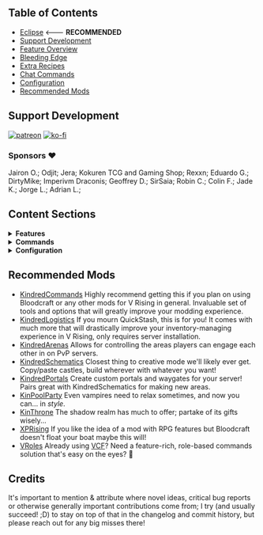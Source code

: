 ## Table of Contents

- [Eclipse](https://new.thunderstore.io/c/v-rising/p/zfolmt/Eclipse/) <--- **RECOMMENDED**
- [Support Development](#support-development)
- [Feature Overview](#feature-overview)
- [Bleeding Edge](#bleeding-edge)
- [Extra Recipes](#extra-recipes)
- [Chat Commands](#chat-commands)
- [Configuration](#configuration)
- [Recommended Mods](#recommended-mods)

## Support Development

[![patreon](https://i.imgur.com/u6aAqeL.png)](https://www.patreon.com/join/4865914)  [![ko-fi](https://ko-fi.com/img/githubbutton_sm.svg)](https://ko-fi.com/zfolmt)

### Sponsors ♥️

Jairon O.; Odjit; Jera; Kokuren TCG and Gaming Shop; Rexxn; Eduardo G.; DirtyMike; Imperivm Draconis; Geoffrey D.; SirSaia; Robin C.; Colin F.; Jade K.; Jorge L.; Adrian L.;

## Content Sections

<details>
<summary><strong>Features</strong></summary>

## Feature Overview

### Experience Leveling
- Gain experience and level up, primarily from slaying enemies.
  - `.lvl log` (toggle experience gain logging in chat)
  - `.lvl get` (view current level and experience progress)
- Rested XP accumulates while logged out in a coffin.
  - Stone coffins provide full rested gains, wooden coffins provide half

### Weapon Expertise
- Gain levels in weapon types when slaying (equipped for final blow) enemies.
  - `.wep log` (toggle gains logging in chat) 
  - `.wep get` (view weapon progression/stat details)
- Pick stats to enhance per weapon when equipped.
  - `.wep lst` (view weapon bonus stat options)
  - `.wep cst` [Weapon] [WeaponStat] (select bonus stat for entered weapon)
  - `.wep rst` (reset stat selection for current weapon)
- Stat bonus values scale with player weapon expertise level per weapon.
  - classes have synergies with different weapon stats (see Classes)

### Blood Legacies
- Gain levels in blood types when feeding on (executes and completions) enemies.
  - `.bl log` (toggle gains logging in chat) 
  - `.bl get` (view blood progression/stat details)
- Pick stats to enhance per blood when using.
  - `.bl lst` (view blood bonus stat options)
  - `.bl cst` [Blood] [BloodStat] (select bonus stat for entered weapon)
  - `.bl rst` (reset stat selection for current weapon)
- Stat bonus values scale with player blood legacy level per blood.
  - classes have synergies with different blood stats (see Classes)

### Classes
- Select a class for free when starting and change later for a cost.
  - `.class l` (list available classes)
  - `.class c [Class]` (select a class)
  - `.class change [Class]` (change class, costs configured items)
- Classes provide:
  - Weapon & Blood Stat Synergies which increase the effectiveness for specific stats from expertise and legacies
  - On-Hit Effect debuffs applied at configured chance when the player deals damage (ignite, weaken, chill, etc. will apply secondary effect that either buffs you or debuffs enemy further if first effect is already present on target)
  - Extra Spells from the themed spell school of the class, one of which unlocks every leveling prestige by default; these can be used on Shift key

### Familiars
- Unlock and summon defeated enemies as your familiar.
  - `.fam l` (list familiars in current box)
  - `.fam b [#]` (summon an unlocked familiar)
  - `.fam ub` (unbind current familiar)
- Familiars level up with experience like the player, stats scale with level and familiar prestiges.
  - `.fam gl` (view current familiar stats and level)
  - `.fam pr [Stat]` (prestige a familiar to gain additional stat bonuses at max or for schematics)
- Familiar Battles with queue system (must designate an arena, one allowed currently).
  - `.fam challenge [Player]` (challenge another player to battle, accept by emoting yes and decline by emoting no)
  - `.fam sba` (set battle arena location, best to enclose so players cannot interfere and view only)
- Shinies:
  - 20% chance for random shiny effect on first unit unlock, 100% chance on repeated unit unlock
  - Chance when dealing damage to apply respective spell school debuff, same proc chance as configured for class onhit effects
  - `.fam shiny [SpellSchool]` (apply or change shiny, requires vampiric dust)
- Familiar unlocks can be shared with clan or party members within experience share distance when `ShareUnlocks` is enabled.
- Familiars can equip gear when emote actions (`.fam e`, list available emote actions with `.fam actions`) are enabled; `beckon` to enter interact mode, setting `EquipmentOnly` to true limits this to equipment slots only without a useable inventory.
- Spend exo prestige rewards to unlock VBlood familiars with `.fam echoes [VBloodName]`. Costs scale by unit level and tier and depend on the `PrimalEchoes` configuration and `EchoesFactor` multiplier.
- Server owners can control which units are eligible through `AllowVBloods`, `AllowMinions`, `BannedUnits`, and `BannedTypes` settings.

### Quests
- Players can complete daily and weekly quests for XP and rewards.
  - `.quest log` (toggle quest tracking messages)
  - `.quest d` (display current daily quest)
  - `.quest w` (display current weekly quest)
  - `.quest t [daily/weekly]` (track nearest quest target)
  - `.quest r [daily/weekly]` (reroll quests for configured cost)

### Professions
- Gain profession levels by gathering resources and crafting equipment.
  - Mining, Woodcutting, Harvesting → bonus resources per broken resource object, scales with profession level (additional resources of what was broken and profession specific bonus drops; gold ore (salvage to jewelry), random saplings, and random seeds respectively)
  - Fishing → bonus fish every 20 levels
  - Alchemy → increases potion effectiveness & duration (x2 at max, holy pots do not benefit from increased effectiveness but will have longer duration)
  - Blacksmithing, Enchanting, Tailoring → increase base stats (10% at max) and durability (x2 at max) for respective types of crafted gear
  - `.prof log` (toggle profession XP gain logging)
  - `.prof get [Profession]` (view profession level)

### Prestige
- Resets player level, grants a permanent buff (REWORKING), reduces experience gained from units, and increases rate gains for expertise/legacies per prestige.
  - `.prestige me [Type]` (experience and/or various weapons and bloods, the latter variety will see increased bonus stat caps and reduced rate gains per prestige)
- `.prestige get [Type]` (view prestige progress and details)

### Endgame Extras (section WIP)
- Elite Primal Rifts automatically start Primal War events at the rate set by `PrimalRiftFrequency` when `ElitePrimalRifts` are enabled.
- Elite Shard Bearers increases the challenge of shard bearers significantly when `EliteShardBearers` is enabled, and their levels can be uniformly set via `ShardBearerLevel`.

## Bleeding Edge

### Slashers
- Every 3rd primary attack (must chain to the last hit) will apply bleed, stacking up to 3 times.

### Crossbow
- Primary projectile is significantly faster.

### TwinBlades
- 2nd weapon skill (E) will apply shield from new frost spell when used on vBlood enemies.

### Pistols
- 25% increased primary attack projectile range.

### Daggers
- Stacks refresh even after unequipping daggers.
  
## Extra Recipes

### Salvageable
- **EMPs** (20s)
	- x2 Depleted Battery  
	- x15 Tech Scrap
- **Bat Hide** (15s)
	- x3 Lesser Stygians
	- x5 Blood Essence
- **Copper Wires** (15s)
	- x1 Electricity
- **Primal Blood Essence** (10s)
	- x5 Electricity
- **Gold Ore** (10s)
	- x2 Gold Jewelry
- **Radiant Fiber** (10s)
	- x8 Gem Dust
	- x16 Plant Fiber
	- x24 Pollen

### Refinable
- **Primal Jewel** (T04s with additional modifiers, random however spell school can be influenced via accompanying respective perfect gem which are awarded randomly from dailies/weeklies)
	- Inputs: x1 Demon Fragment (default, configurable)
	- Outputs: x1 Primal Jewel
	- Station: Gem Cutting Table
- **Primal Stygian Shard** (default currency for '.fam echoes', see config option for details)
	- Inputs: x8 Greater Stygian Shards
	- Outputs: x1 Primal Stygian Shard
	- Station: Gem Cutting Table
- **Charged Battery**
	- Inputs: x1 Depleted Battery, x1 Electricity
	- Outputs: x1 Charged Battery
	- Station: Fabricator
- **Blood Crystal**
	- Inputs: x100 Crystals, 1x Greater Blood Essence
	- Outputs: x100 Blood Crystal
	- Station: Advanced Blood Press
- **Copper Wires**
	- Inputs: x3 Copper Ingots
	- Outputs: x1 Copper Wires
	- Station: Fabricator
- **Vampiric Dust** (used to apply/change shiny buffs for familiars)
	- Inputs: x8 Bleeding Hearts, x40 Blood Crystals
	- Outputs: x1 Vampiric Dust
	- Station: Advanced Grinder

</details>

<details>
<summary><strong>Commands</strong></summary>

## Chat Commands

### Blood Commands
- `.bloodlegacy choosestat [BloodOrStat] [BloodStat]`
  - Choose a bonus stat to enhance for your blood legacy.
  - Shortcut: *.bl cst [BloodOrStat] [BloodStat]*
- `.bloodlegacy get [BloodType]`
  - Display current blood legacy details.
  - Shortcut: *.bl get [BloodType]*
- `.bloodlegacy list`
  - Lists blood legacies available.
  - Shortcut: *.bl l*
- `.bloodlegacy liststats`
  - Lists blood stats available.
  - Shortcut: *.bl lst*
- `.bloodlegacy log`
  - Toggles Legacy progress logging.
  - Shortcut: *.bl log*
- `.bloodlegacy resetstats`
  - Reset stats for current blood.
  - Shortcut: *.bl rst*
- `.bloodlegacy set [Player] [Blood] [Level]` 🔒
  - Sets player blood legacy level.
  - Shortcut: *.bl set [Player] [Blood] [Level]*

### Class Commands
- `.class change [Class]`
  - Change classes.
  - Shortcut: *.class c [Class]*
- `.class choosespell [#]`
  - Sets shift spell for class if prestige level is high enough.
  - Shortcut: *.class csp [#]*
- `.class list`
  - List available classes.
  - Shortcut: *.class l*
- `.class listspells [Class]`
  - Shows spells that can be gained from class.
  - Shortcut: *.class lsp [Class]*
- `.class liststats [Class]`
  - List weapon and blood stat synergies for a class.
  - Shortcut: *.class lst [Class]*
- `.class lockshift`
  - Toggle shift spell.
  - Shortcut: *.class shift*
- `.class select [Class]`
  - Select class.
  - Shortcut: *.class s [Class]*

### Familiar Commands
- `.familiar add [PlayerName] [PrefabGuid/CHAR_Unit_Name]` 🔒
  - Unit testing.
  - Shortcut: *.fam a [PlayerName] [PrefabGuid/CHAR_Unit_Name]*
- `.familiar addbattlegroup [BattleGroup]`
  - Creates new battle group.
  - Shortcut: *.fam abg [BattleGroup]*
- `.familiar addbox [BoxName]`
  - Adds empty box with name.
  - Shortcut: *.fam ab [BoxName]*
- `.familiar bind [#]`
  - Activates specified familiar from current list.
  - Shortcut: *.fam b [#]*
- `.familiar challenge [PlayerName]`
  - Challenges a player to battle or displays queue details.
  - Shortcut: *.fam challenge [PlayerName]*
- `.familiar choosebattlegroup [BattleGroup]`
  - Sets active battle group.
  - Shortcut: *.fam cbg [BattleGroup]*
- `.familiar choosebox [Name]`
  - Choose active box of familiars.
  - Shortcut: *.fam cb [Name]*
- `.familiar deletebattlegroup [BattleGroup]`
  - Deletes a battle group.
  - Shortcut: *.fam dbg [BattleGroup]*
- `.familiar deletebox [BoxName]`
  - Deletes specified box if empty.
  - Shortcut: *.fam db [BoxName]*
- `.familiar echoes [VBloodName]`
  - VBlood purchasing for exo reward with quantity scaling to unit tier.
  - Shortcut: *.fam echoes [VBloodName]*
- `.familiar emoteactions`
  - Shows available emote actions.
  - Shortcut: *.fam actions*
- `.familiar emotes`
  - Toggle emote actions.
  - Shortcut: *.fam e*
- `.familiar getlevel`
  - Display current familiar leveling progress.
  - Shortcut: *.fam gl*
- `.familiar list`
  - Lists unlocked familiars from current box.
  - Shortcut: *.fam l*
- `.familiar listbattlegroup [BattleGroup]`
  - Displays details of the specified battle group, or the active one if none is given.
  - Shortcut: *.fam bg [BattleGroup]*
- `.familiar listbattlegroups`
  - Lists available battle groups.
  - Shortcut: *.fam bgs*
- `.familiar listboxes`
  - Shows the available familiar boxes.
  - Shortcut: *.fam boxes*
- `.familiar movebox [BoxName]`
  - Moves active familiar to specified box.
  - Shortcut: *.fam mb [BoxName]*
- `.familiar prestige`
  - Prestiges familiar if conditions are met, raising base stats by configured multiplier.
  - Shortcut: *.fam pr*
- `.familiar remove [#]`
  - Removes familiar from current set permanently.
  - Shortcut: *.fam r [#]*
- `.familiar renamebox [CurrentName] [NewName]`
  - Renames a box.
  - Shortcut: *.fam rb [CurrentName] [NewName]*
- `.familiar reset`
  - Resets (destroys) entities found in followerbuffer and clears familiar actives data.
  - Shortcut: *.fam reset*
- `.familiar search [Name]`
  - Searches boxes for familiar(s) with matching name.
  - Shortcut: *.fam s [Name]*
- `.familiar setbattlearena` 🔒
  - Set current position as the center for the familiar battle arena.
  - Shortcut: *.fam sba*
- `.familiar setlevel [Player] [Level]` 🔒
  - Set current familiar level.
  - Shortcut: *.fam sl [Player] [Level]*
- `.familiar shinybuff [SpellSchool]`
  - Spend vampiric dust to make your familiar shiny!
  - Shortcut: *.fam shiny [SpellSchool]*
- `.familiar slotbattlegroup [BattleGroupOrSlot] [Slot]`
  - Assigns active familiar to a battle group slot. If no battle group is specified, assigns to active group.
  - Shortcut: *.fam sbg [BattleGroupOrSlot] [Slot]*
- `.familiar smartbind [Name]`
  - Searches and binds a familiar. If multiple matches are found, returns a list for clarification.
  - Shortcut: *.fam sb [Name]*
- `.familiar toggle`
  - Calls or dismisses familar.
  - Shortcut: *.fam t*
- `.familiar togglecombat`
  - Enables or disables combat for familiar.
  - Shortcut: *.fam c*
- `.familiar toggleoption [Setting]`
  - Toggles various familiar settings.
  - Shortcut: *.fam option [Setting]*
- `.familiar unbind`
  - Destroys active familiar.
  - Shortcut: *.fam ub*

### Level Commands
- `.level get`
  - Display current leveling progress.
  - Shortcut: *.lvl get*
- `.level ignoresharedexperience [Player]` 🔒
  - Adds (or removes) player to list of those who are not eligible to receive shared experience.
  - Shortcut: *.lvl ignore [Player]*
- `.level log`
  - Toggles leveling progress logging.
  - Shortcut: *.lvl log*
- `.level set [Player] [Level]` 🔒
  - Sets player level.
  - Shortcut: *.lvl set [Player] [Level]*

### Miscellaneous Commands
- `.miscellaneous prepareforthehunt`
  - Completes GettingReadyForTheHunt if not already completed.
  - Shortcut: *.misc prepare*
- `.miscellaneous reminders`
  - Toggles general reminders for various mod features.
  - Shortcut: *.misc remindme*
- `.miscellaneous sct [Type]`
  - Toggles various scrolling text elements.
  - Shortcut: *.misc sct [Type]*
- `.miscellaneous silence`
  - Resets stuck combat music if needed.
  - Shortcut: *.misc silence*
- `.miscellaneous starterkit`
  - Provides starting kit.
  - Shortcut: *.misc kitme*
- `.miscellaneous userstats`
  - Shows neat information about the player.
  - Shortcut: *.misc userstats*

### Prestige Commands
- `.prestige exoform`
  - Toggles taunting to enter exoform.
  - Shortcut: *.prestige exoform*
- `.prestige get [PrestigeType]`
  - Shows information about player's prestige status.
  - Shortcut: *.prestige get [PrestigeType]*
- `.prestige iacknowledgethiswillremoveallprestigebuffsfromplayersandwantthattohappen` 🔒
  - Globally removes prestige buffs from players to facilitate changing prestige buffs in config.
  - Shortcut: *.prestige iacknowledgethiswillremoveallprestigebuffsfromplayersandwantthattohappen*
- `.prestige ignoreleaderboard [Player]` 🔒
  - Adds (or removes) player to list of those who will not appear on prestige leaderboards. Intended for admin-duties only accounts.
  - Shortcut: *.prestige ignore [Player]*
- `.prestige leaderboard [PrestigeType]`
  - Lists prestige leaderboard for type.
  - Shortcut: *.prestige lb [PrestigeType]*
- `.prestige list`
  - Lists prestiges available.
  - Shortcut: *.prestige l*
- `.prestige permashroud`
  - Toggles permashroud if applicable.
  - Shortcut: *.prestige shroud*
- `.prestige reset [Player] [PrestigeType]` 🔒
  - Handles resetting prestiging.
  - Shortcut: *.prestige r [Player] [PrestigeType]*
- `.prestige selectform [EvolvedVampire|CorruptedSerpent]`
  - Select active exoform shapeshift.
  - Shortcut: *.prestige sf [EvolvedVampire|CorruptedSerpent]*
- `.prestige self [PrestigeType]`
  - Handles player prestiging.
  - Shortcut: *.prestige me [PrestigeType]*
- `.prestige set [Player] [PrestigeType] [Level]` 🔒
  - Sets the specified player to a certain level of prestige in a certain type of prestige.
  - Shortcut: *.prestige set [Player] [PrestigeType] [Level]*
- `.prestige syncbuffs`
  - Applies prestige buffs appropriately if not present.
  - Shortcut: *.prestige sb*

### Profession Commands
- `.profession get [Profession]`
  - Display your current profession progress.
  - Shortcut: *.prof get [Profession]*
- `.profession list`
  - Lists professions available.
  - Shortcut: *.prof l*
- `.profession log`
  - Toggles profession progress logging.
  - Shortcut: *.prof log*
- `.profession set [Name] [Profession] [Level]` 🔒
  - Sets player profession level.
  - Shortcut: *.prof set [Name] [Profession] [Level]*

### Quest Commands
- `.quest complete [Name] [QuestType]` 🔒
  - Forcibly completes a specified quest for a player.
  - Shortcut: *.quest c [Name] [QuestType]*
- `.quest log`
  - Toggles quest progress logging.
  - Shortcut: *.quest log*
- `.quest progress [QuestType]`
  - Display your current quest progress.
  - Shortcut: *.quest p [QuestType]*
- `.quest refresh [Name]` 🔒
  - Refreshes daily and weekly quests for player.
  - Shortcut: *.quest rf [Name]*
- `.quest reroll [QuestType]`
  - Reroll quest for cost (daily only currently).
  - Shortcut: *.quest r [QuestType]*
- `.quest track [QuestType]`
  - Locate and track quest target.
  - Shortcut: *.quest t [QuestType]*

### Weapon Commands
- `.weapon choosestat [WeaponOrStat] [WeaponStat]`
  - Choose a weapon stat to enhance based on your expertise.
  - Shortcut: *.wep cst [WeaponOrStat] [WeaponStat]*
- `.weapon get`
  - Displays current weapon expertise details.
  - Shortcut: *.wep get*
- `.weapon list`
  - Lists weapon expertises available.
  - Shortcut: *.wep l*
- `.weapon liststats`
  - Lists weapon stats available.
  - Shortcut: *.wep lst*
- `.weapon lockspells`
  - Locks in the next spells equipped to use in your unarmed slots.
  - Shortcut: *.wep locksp*
- `.weapon log`
  - Toggles expertise logging.
  - Shortcut: *.wep log*
- `.weapon resetstats`
  - Reset the stats for current weapon.
  - Shortcut: *.wep rst*
- `.weapon set [Name] [Weapon] [Level]` 🔒
  - Sets player weapon expertise level.
  - Shortcut: *.wep set [Name] [Weapon] [Level]*
- `.weapon setspells [Name] [Slot] [PrefabGuid] [Radius]` 🔒
  - Manually sets spells for testing (if you enter a radius it will apply to players around the entered name).
  - Shortcut: *.wep spell [Name] [Slot] [PrefabGuid] [Radius]*

</details>

<details>
<summary><strong>Configuration</strong></summary>

## Configuration

### General
- **Language Localization**: `LanguageLocalization` (string, default: "English")
  The language localization for prefabs displayed to users. English by default. Options: Brazilian, English, French, German, Hungarian, Italian, Japanese, Koreana, Latam, Polish, Russian, SimplifiedChinese, Spanish, TraditionalChinese, Thai, Turkish, Vietnamese
- **Eclipsed**: `Eclipsed` (bool, default: False)
  Eclipse will be active if any features that sync with the client are enabled. Instead, this now controls the frequency; true for faster (0.1s), false for slower (2.5s).
- **Elite Primal Rifts**: `ElitePrimalRifts` (bool, default: False)
  Enable or disable elite primal rifts. (WIP!)
- **Elite Shard Bearers**: `EliteShardBearers` (bool, default: False)
  Enable or disable elite shard bearers.
- **Shard Bearer Level**: `ShardBearerLevel` (int, default: 0)
  Sets level of shard bearers if elite shard bearers is enabled. Leave at 0 for no effect.
- **Primal Rift Frequency**: `PrimalRiftFrequency` (int, default: 0)
  Number of primal rifts automatically triggered per day. Set to 0 to disable.
- **Potion Stacking**: `PotionStacking` (bool, default: False)
  Enable or disable potion stacking (can have t01/t02 effects at the same time).
- **Bear Form Dash**: `BearFormDash` (bool, default: False)
  Enable or disable bear form dash.
- **Bleeding Edge**: `BleedingEdge` (string, default: "")
  Enable various weapon-specific changes; some are more experimental than others, see README for details. (Slashers, Crossbow, Pistols, TwinBlades, Daggers)
- **Twilight Arsenal**: `TwilightArsenal` (bool, default: False)
  Enable or disable experimental ability replacements on shadow weapons (currently just axes but like cosplaying as Thor with two mjolnirs).
- **Primal Jewel Cost**: `PrimalJewelCost` (int, default: -77477508)
  If extra recipes is enabled with a valid item prefab here (default demon fragments), it can be refined via gemcutter for random enhanced tier 4 jewels (better rolls, more modifiers).

### StarterKit
- **Starter Kit**: `StarterKit` (bool, default: False)
  Enable or disable the starter kit.
- **Kit Familiar**: `KitFamiliar` (bool, default: False)
  Grant players a familiar when the starter kit is enabled.
- **Kit Prefabs**: `KitPrefabs` (string, default: "862477668,-1531666018,-1593377811,1821405450")
  Item prefabGuids for starting kit.
- **Kit Quantities**: `KitQuantities` (string, default: "500,1000,1000,250")
  The quantity of each item in the starter kit.

### Quests
- **Quest System**: `QuestSystem` (bool, default: False)
  Enable or disable quests (kill, gather, and crafting).
- **Infinite Dailies**: `InfiniteDailies` (bool, default: False)
  Enable or disable infinite dailies.
- **Daily Perfect Chance**: `DailyPerfectChance` (float, default: 0.1)
  Chance to receive a random perfect gem (can be used to control spell school for primal jewels in gemcutter) when completing daily quests.
- **Quest Rewards**: `QuestRewards` (string, default: "28358550,576389135,-257494203")
  Item prefabs for quest reward pool.
- **Quest Reward Amounts**: `QuestRewardAmounts` (string, default: "50,250,50")
  The amount of each reward in the pool. Will be multiplied accordingly for weeklies (*5) and vblood kill quests (*3).
- **Reroll Daily Prefab**: `RerollDailyPrefab` (int, default: -949672483)
  Prefab item for rerolling daily.
- **Reroll Daily Amount**: `RerollDailyAmount` (int, default: 50)
  Cost of prefab for rerolling daily.
- **Reroll Weekly Prefab**: `RerollWeeklyPrefab` (int, default: -949672483)
  Prefab item for rerolling weekly.
- **Reroll Weekly Amount**: `RerollWeeklyAmount` (int, default: 50)
  Cost of prefab for rerolling weekly. Won't work if already completed for the week.

### Leveling
- **Leveling System**: `LevelingSystem` (bool, default: False)
  Enable or disable the leveling system.
- **Rested XP System**: `RestedXPSystem` (bool, default: False)
  Enable or disable rested experience for players logging out inside of coffins (half for wooden, full for stone). Prestiging level will reset accumulated rested xp.
- **Rested XP Rate**: `RestedXPRate` (float, default: 0.05)
  Rate of Rested XP accumulation per tick (as a percentage of maximum allowed rested XP, if configured to one tick per hour 20 hours offline in a stone coffin will provide maximum current rested XP).
- **Rested XP Max**: `RestedXPMax` (int, default: 5)
  Maximum extra levels worth of rested XP a player can accumulate.
- **Rested XP Tick Rate**: `RestedXPTickRate` (float, default: 120)
  Minutes required to accumulate one tick of Rested XP.
- **Max Level**: `MaxLevel` (int, default: 90)
  The maximum level a player can reach.
- **Starting Level**: `StartingLevel` (int, default: 10)
  Starting level for players if no data is found.
- **Unit Leveling Multiplier**: `UnitLevelingMultiplier` (float, default: 7.5)
  The multiplier for experience gained from units.
- **V Blood Leveling Multiplier**: `VBloodLevelingMultiplier` (float, default: 15)
  The multiplier for experience gained from VBloods.
- **Docile Unit Multiplier**: `DocileUnitMultiplier` (float, default: 0.15)
  The multiplier for experience gained from docile units.
- **War Event Multiplier**: `WarEventMultiplier` (float, default: 0.2)
  The multiplier for experience gained from war event trash spawns.
- **Unit Spawner Multiplier**: `UnitSpawnerMultiplier` (float, default: 0)
  The multiplier for experience gained from unit spawners (vermin nests, tombs). Applies to familiar experience as well.
- **Group Leveling Multiplier**: `GroupLevelingMultiplier` (float, default: 1)
  The multiplier for experience gained from group kills.
- **Level Scaling Multiplier**: `LevelScalingMultiplier` (float, default: 0.05)
  Reduces experience gained from kills with a large level gap between player and unit, increase to make harsher decrease or set to 0 to remove.
- **Exp Share**: `ExpShare` (bool, default: True)
  Enable or disable sharing experience with nearby players (ExpShareDistance) in combat that are within level range (ExpShareLevelRange, this does not apply to players that have prestiged at least once on PvE servers or clan members of the player that does the final blow) along with familiar unlock sharing if enabled (on PvP servers will only apply to clan members).
- **Exp Share Level Range**: `ExpShareLevelRange` (int, default: 10)
  Maximum level difference between players allowed for ExpShare, players who have prestiged at least once are exempt from this. Use 0 for no level diff restrictions.
- **Exp Share Distance**: `ExpShareDistance` (float, default: 25)
  Default is ~5 floor tile lengths.

### Prestige
- **Prestige System**: `PrestigeSystem` (bool, default: False)
  Enable or disable the prestige system (requires leveling to be enabled as well).
- **Prestige Buffs**: `PrestigeBuffs` (string, default: "1504279833,0,0,0,0,0,0,0,0,0")
  The PrefabGUID hashes for general prestige buffs, use 0 to skip otherwise buff applies at the prestige level (only shroud for first default while reworked).
- **Prestige Levels To Unlock Class Spells**: `PrestigeLevelsToUnlockClassSpells` (string, default: "0,1,2,3,4,5")
  The prestige levels at which class spells are unlocked. This should match the number of spells per class +1 to account for the default class spell. Can leave at 0 each if you want them unlocked from the start.
- **Max Leveling Prestiges**: `MaxLevelingPrestiges` (int, default: 10)
  The maximum number of prestiges a player can reach in leveling.
- **Leveling Prestige Reducer**: `LevelingPrestigeReducer` (float, default: 0.05)
  Flat factor by which experience is reduced per increment of prestige in leveling.
- **Prestige Rates Reducer**: `PrestigeRatesReducer` (float, default: 0.1)
  Flat factor by which rates are reduced in expertise/legacy per increment of prestige in expertise/legacy.
- **Prestige Stat Multiplier**: `PrestigeStatMultiplier` (float, default: 0.1)
  Flat factor by which stats are increased in expertise/legacy bonuses per increment of prestige in expertise/legacy.
- **Prestige Rate Multiplier**: `PrestigeRateMultiplier` (float, default: 0.1)
  Flat factor by which rates are increased in expertise/legacy per increment of prestige in leveling.
- **Exo Prestiging**: `ExoPrestiging` (bool, default: False)
  Enable or disable exo prestiges (need to max normal prestiges first, 100 exo prestiges currently available).
- **Exo Prestige Reward**: `ExoPrestigeReward` (int, default: 28358550)
  The reward for exo prestiging (tier 3 nether shards by default).
- **Exo Prestige Reward Quantity**: `ExoPrestigeRewardQuantity` (int, default: 500)
  The quantity of the reward for exo prestiging.
- **True Immortal**: `TrueImmortal` (bool, default: False)
  Enable or disable Immortal blood for the duration of exoform.
- **Leaderboard**: `Leaderboard` (bool, default: True)
  Enable or disable the various prestige leaderboard rankings.

### Expertise
- **Expertise System**: `ExpertiseSystem` (bool, default: False)
  Enable or disable the expertise system.
- **Max Expertise Prestiges**: `MaxExpertisePrestiges` (int, default: 10)
  The maximum number of prestiges a player can reach in expertise.
- **Unarmed Slots**: `UnarmedSlots` (bool, default: False)
  Enable or disable the ability to use extra unarmed spell slots.
- **Duality**: `Duality` (bool, default: True)
  True for both unarmed slots, false for one unarmed slot. Does nothing without UnarmedSlots enabled.
- **Shift Slot**: `ShiftSlot` (bool, default: False)
  Enable or disable using class spell on shift.
- **Max Expertise Level**: `MaxExpertiseLevel` (int, default: 100)
  The maximum level a player can reach in weapon expertise.
- **Unit Expertise Multiplier**: `UnitExpertiseMultiplier` (float, default: 2)
  The multiplier for expertise gained from units.
- **V Blood Expertise Multiplier**: `VBloodExpertiseMultiplier` (float, default: 5)
  The multiplier for expertise gained from VBloods.
- **Unit Spawner Expertise Factor**: `UnitSpawnerExpertiseFactor` (float, default: 1)
  The multiplier for experience gained from unit spawners (vermin nests, tombs).
- **Expertise Stat Choices**: `ExpertiseStatChoices` (int, default: 3)
  The maximum number of stat choices a player can pick for a weapon expertise. Max of 3 will be sent to client UI for display.
- **Reset Expertise Item**: `ResetExpertiseItem` (int, default: 576389135)
  Item PrefabGUID cost for resetting weapon stats.
- **Reset Expertise Item Quantity**: `ResetExpertiseItemQuantity` (int, default: 500)
  Quantity of item required for resetting stats.
- **Max Health**: `MaxHealth` (float, default: 250)
  The base cap for maximum health.
- **Movement Speed**: `MovementSpeed` (float, default: 0.25)
  The base cap for movement speed.
- **Primary Attack Speed**: `PrimaryAttackSpeed` (float, default: 0.1)
  The base cap for primary attack speed.
- **Physical Life Leech**: `PhysicalLifeLeech` (float, default: 0.1)
  The base cap for physical life leech.
- **Spell Life Leech**: `SpellLifeLeech` (float, default: 0.1)
  The base cap for spell life leech.
- **Primary Life Leech**: `PrimaryLifeLeech` (float, default: 0.15)
  The base cap for primary life leech.
- **Physical Power**: `PhysicalPower` (float, default: 20)
  The base cap for physical power.
- **Spell Power**: `SpellPower` (float, default: 10)
  The base cap for spell power.
- **Physical Crit Chance**: `PhysicalCritChance` (float, default: 0.1)
  The base cap for physical critical strike chance.
- **Physical Crit Damage**: `PhysicalCritDamage` (float, default: 0.5)
  The base cap for physical critical strike damage.
- **Spell Crit Chance**: `SpellCritChance` (float, default: 0.1)
  The base cap for spell critical strike chance.
- **Spell Crit Damage**: `SpellCritDamage` (float, default: 0.5)
  The base cap for spell critical strike damage.

### Legacies
- **Legacy System**: `LegacySystem` (bool, default: False)
  Enable or disable the blood legacy system.
- **Max Legacy Prestiges**: `MaxLegacyPrestiges` (int, default: 10)
  The maximum number of prestiges a player can reach in blood legacies.
- **Max Blood Level**: `MaxBloodLevel` (int, default: 100)
  The maximum level a player can reach in blood legacies.
- **Unit Legacy Multiplier**: `UnitLegacyMultiplier` (float, default: 1)
  The multiplier for lineage gained from units.
- **V Blood Legacy Multiplier**: `VBloodLegacyMultiplier` (float, default: 5)
  The multiplier for lineage gained from VBloods.
- **Legacy Stat Choices**: `LegacyStatChoices` (int, default: 3)
  The maximum number of stat choices a player can pick for a blood legacy. Max of 3 will be sent to client UI for display.
- **Reset Legacy Item**: `ResetLegacyItem` (int, default: 576389135)
  Item PrefabGUID cost for resetting blood stats.
- **Reset Legacy Item Quantity**: `ResetLegacyItemQuantity` (int, default: 500)
  Quantity of item required for resetting blood stats.
- **Healing Received**: `HealingReceived` (float, default: 0.15)
  The base cap for healing received.
- **Damage Reduction**: `DamageReduction` (float, default: 0.05)
  The base cap for damage reduction.
- **Physical Resistance**: `PhysicalResistance` (float, default: 0.1)
  The base cap for physical resistance.
- **Spell Resistance**: `SpellResistance` (float, default: 0.1)
  The base cap for spell resistance.
- **Resource Yield**: `ResourceYield` (float, default: 0.25)
  The base cap for resource yield.
- **Reduced Blood Drain**: `ReducedBloodDrain` (float, default: 0.5)
  The base cap for reduced blood drain.
- **Spell Cooldown Recovery Rate**: `SpellCooldownRecoveryRate` (float, default: 0.1)
  The base cap for spell cooldown recovery rate.
- **Weapon Cooldown Recovery Rate**: `WeaponCooldownRecoveryRate` (float, default: 0.1)
  The base cap for weapon cooldown recovery rate.
- **Ultimate Cooldown Recovery Rate**: `UltimateCooldownRecoveryRate` (float, default: 0.2)
  The base cap for ultimate cooldown recovery rate.
- **Minion Damage**: `MinionDamage` (float, default: 0.25)
  The base cap for minion damage.
- **Ability Attack Speed**: `AbilityAttackSpeed` (float, default: 0.1)
  The base cap for ability attack speed.
- **Corruption Damage Reduction**: `CorruptionDamageReduction` (float, default: 0.1)
  The base cap for corruption damage reduction.

### Professions
- **Profession System**: `ProfessionSystem` (bool, default: False)
  Enable or disable the profession system.
- **Profession Factor**: `ProfessionFactor` (float, default: 1)
  The multiplier for profession experience.
- **Disabled Professions**: `DisabledProfessions` (string, default: "")
  Professions that should be inactive separated by comma.
- **Extra Recipes**: `ExtraRecipes` (bool, default: False)
  Enable or disable extra recipes. Players will not be able to add/change shiny buffs for familiars without this unless other means of obtaining vampiric dust are provided, salvage additions are controlled by this setting as well. See 'Recipes' section in README for complete list of changes.

### Familiars
- **Familiar System**: `FamiliarSystem` (bool, default: False)
  Enable or disable the familiar system.
- **Share Unlocks**: `ShareUnlocks` (bool, default: False)
  Enable or disable sharing unlocks between players in clans or parties (uses exp share distance).
- **Familiar Combat**: `FamiliarCombat` (bool, default: True)
  Enable or disable combat for familiars.
- **Familiar Pv P**: `FamiliarPvP` (bool, default: True)
  Enable or disable PvP participation for familiars. (if set to false, familiars will be unbound when entering PvP combat).
- **Familiar Battles**: `FamiliarBattles` (bool, default: False)
  Enable or disable familiar battle system (most likely not working atm after 1.1, use at own risk for now).
- **Familiar Prestige**: `FamiliarPrestige` (bool, default: False)
  Enable or disable the prestige system for familiars.
- **Max Familiar Prestiges**: `MaxFamiliarPrestiges` (int, default: 10)
  The maximum number of prestiges a familiar can reach.
- **Familiar Prestige Stat Multiplier**: `FamiliarPrestigeStatMultiplier` (float, default: 0.1)
  The multiplier for applicable stats gained per familiar prestige.
- **Max Familiar Level**: `MaxFamiliarLevel` (int, default: 90)
  The maximum level a familiar can reach.
- **Allow V Bloods**: `AllowVBloods` (bool, default: False)
  Allow VBloods to be unlocked as familiars (this includes shardbearers, if you want those excluded use the bannedUnits list).
- **Allow Minions**: `AllowMinions` (bool, default: False)
  Allow Minions to be unlocked as familiars (leaving these excluded by default since some have undesirable behaviour and I am not sifting through them all to correct that, enable at own risk).
- **Banned Units**: `BannedUnits` (string, default: "")
  The PrefabGUID hashes for units that cannot be used as familiars. Same structure as the buff lists except unit prefabs.
- **Banned Types**: `BannedTypes` (string, default: "")
  The types of units that cannot be used as familiars go here (Human, Undead, Demon, Mechanical, Beast).
- **Equipment Only**: `EquipmentOnly` (bool, default: False)
  True for only equipment with no working inventory slots, false for both.
- **Unit Familiar Multiplier**: `UnitFamiliarMultiplier` (float, default: 7.5)
  The multiplier for experience gained from units.
- **V Blood Familiar Multiplier**: `VBloodFamiliarMultiplier` (float, default: 15)
  The multiplier for experience gained from VBloods.
- **Unit Unlock Chance**: `UnitUnlockChance` (float, default: 0.05)
  The chance for a unit unlock as a familiar.
- **V Blood Unlock Chance**: `VBloodUnlockChance` (float, default: 0.01)
  The chance for a VBlood unlock as a familiar.
- **Primal Echoes**: `PrimalEchoes` (bool, default: False)
  Enable or disable acquiring vBloods with configured item reward from exo prestiging (default primal shards) at cost scaling to unit tier using exo reward quantity as the base (highest tier are shard bearers which cost exo reward quantity times 25, or in other words after 25 exo prestiges a player would be able to purchase a shard bearer). Must enable exo prestiging (and therefore normal prestiging), checks for banned vBloods before allowing if applicable.
- **Echoes Factor**: `EchoesFactor` (int, default: 1)
  Increase to multiply costs for vBlood purchases. Valid integers are between 1-4, if values are outside that range they will be clamped.
- **Shiny Chance**: `ShinyChance` (float, default: 0.2)
  The chance for a shiny when unlocking familiars (6 total buffs, 1 buff per familiar). Guaranteed on second unlock of same unit, chance on damage dealt (same as configured onHitEffect chance) to apply spell school debuff.
- **Shiny Cost Item Quantity**: `ShinyCostItemQuantity` (int, default: 100)
  Quantity of vampiric dust required to make a familiar shiny. May also be spent to change shiny familiar's shiny buff at 25% cost. Enable ExtraRecipes to allow player refinement of this item from Advanced Grinders. Valid values are between 50-200, if outside that range in either direction it will be clamped.
- **Prestige Cost Item Quantity**: `PrestigeCostItemQuantity` (int, default: 1000)
  Quantity of schematics required to immediately prestige familiar (gain total levels equal to max familiar level, extra levels remaining from the amount needed to prestige will be added to familiar after prestiging). Valid values are between 500-2000, if outside that range in either direction it will be clamped.

### Classes
- **Class System**: `ClassSystem` (bool, default: False)
  Enable classes without synergy restrictions.
- **Change Class Item**: `ChangeClassItem` (int, default: 576389135)
  Item PrefabGUID cost for changing class.
- **Change Class Quantity**: `ChangeClassQuantity` (int, default: 750)
  Quantity of item required for changing class.
- **Class On Hit Effects**: `ClassOnHitEffects` (bool, default: True)
  Enable or disable class spell school on hit effects (chance to proc respective debuff from spell school when dealing damage (leech, chill, condemn etc), second tier effect will proc if first is already present on target.
- **On Hit Proc Chance**: `OnHitProcChance` (float, default: 0.075)
  The chance for a class effect to proc on hit.
- **Synergy Multiplier**: `SynergyMultiplier` (float, default: 1.5)
  Multiplier for class stat synergies to base stat cap.
- **Blood Knight Weapon Synergies**: `BloodKnightWeaponSynergies` (string, default: "MaxHealth,PrimaryAttackSpeed,PrimaryLifeLeech,PhysicalPower")
  Blood Knight weapon synergies.
- **Blood Knight Blood Synergies**: `BloodKnightBloodSynergies` (string, default: "DamageReduction,ReducedBloodDrain,WeaponCooldownRecoveryRate,AbilityAttackSpeed")
  Blood Knight blood synergies.
- **Demon Hunter Weapon Synergies**: `DemonHunterWeaponSynergies` (string, default: "MovementSpeed,PrimaryAttackSpeed,PhysicalCritChance,PhysicalCritDamage")
  Demon Hunter weapon synergies.
- **Demon Hunter Blood Synergies**: `DemonHunterBloodSynergies` (string, default: "PhysicalResistance,ReducedBloodDrain,WeaponCooldownRecoveryRate,MinionDamage")
  Demon Hunter blood synergies
- **Vampire Lord Weapon Synergies**: `VampireLordWeaponSynergies` (string, default: "MaxHealth,SpellLifeLeech,PhysicalPower,SpellPower")
  Vampire Lord weapon synergies.
- **Vampire Lord Blood Synergies**: `VampireLordBloodSynergies` (string, default: "DamageReduction,SpellResistance,UltimateCooldownRecoveryRate,CorruptionDamageReduction")
  Vampire Lord blood synergies.
- **Shadow Blade Weapon Synergies**: `ShadowBladeWeaponSynergies` (string, default: "MovementSpeed,PrimaryAttackSpeed,PhysicalPower,PhysicalCritDamage")
  Shadow Blade weapon synergies.
- **Shadow Blade Blood Synergies**: `ShadowBladeBloodSynergies` (string, default: "SpellResistance,ReducedBloodDrain,WeaponCooldownRecoveryRate,AbilityAttackSpeed")
  Shadow Blade blood synergies.
- **Arcane Sorcerer Weapon Synergies**: `ArcaneSorcererWeaponSynergies` (string, default: "SpellLifeLeech,SpellPower,SpellCritChance,SpellCritDamage")
  Arcane Sorcerer weapon synergies.
- **Arcane Sorcerer Blood Synergies**: `ArcaneSorcererBloodSynergies` (string, default: "HealingReceived,SpellCooldownRecoveryRate,UltimateCooldownRecoveryRate,AbilityAttackSpeed")
  Arcane Sorcerer blood synergies.
- **Death Mage Weapon Synergies**: `DeathMageWeaponSynergies` (string, default: "MaxHealth,SpellLifeLeech,SpellPower,SpellCritDamage")
  Death Mage weapon synergies.
- **Death Mage Blood Synergies**: `DeathMageBloodSynergies` (string, default: "PhysicalResistance,SpellResistance,SpellCooldownRecoveryRate,MinionDamage")
  Death Mage blood synergies.
- **Default Class Spell**: `DefaultClassSpell` (int, default: -433204738)
  Default spell (veil of shadow) available to all classes.
- **Blood Knight Spells**: `BloodKnightSpells` (string, default: "-880131926,651613264,2067760264,189403977,375131842")
  Blood Knight shift spells, granted at levels of prestige.
- **Demon Hunter Spells**: `DemonHunterSpells` (string, default: "-356990326,-987810170,1071205195,1249925269,-914344112")
  Demon Hunter shift spells, granted at levels of prestige.
- **Vampire Lord Spells**: `VampireLordSpells` (string, default: "78384915,295045820,-1000260252,91249849,1966330719")
  Vampire Lord shift spells, granted at levels of prestige.
- **Shadow Blade Spells**: `ShadowBladeSpells` (string, default: "1019568127,1575317901,1112116762,-358319417,1174831223")
  Shadow Blade shift spells, granted at levels of prestige.
- **Arcane Sorcerer Spells**: `ArcaneSorcererSpells` (string, default: "247896794,268059675,-242769430,-2053450457,1650878435")
  Arcane Sorcerer shift spells, granted at levels of prestige.
- **Death Mage Spells**: `DeathMageSpells` (string, default: "-1204819086,481411985,1961570821,2138402840,-1781779733")
  Death Mage shift spells, granted at levels of prestige.

</details>

## Recommended Mods

- [KindredCommands](https://thunderstore.io/c/v-rising/p/odjit/KindredCommands/) 
  Highly recommend getting this if you plan on using Bloodcraft or any other mods for V Rising in general. Invaluable set of tools and options that will greatly improve your modding experience.
- [KindredLogistics](https://thunderstore.io/c/v-rising/p/Kindred/KindredLogistics/) 
  If you mourn QuickStash, this is for you! It comes with much more that will drastically improve your inventory-managing experience in V Rising, only requires server installation.
- [KindredArenas](https://thunderstore.io/c/v-rising/p/odjit/KindredArenas/)
  Allows for controlling the areas players can engage each other in on PvP servers.
- [KindredSchematics](https://thunderstore.io/c/v-rising/p/odjit/KindredSchematics/) 
  Closest thing to creative mode we'll likely ever get. Copy/paste castles, build wherever with whatever you want!
- [KindredPortals](https://thunderstore.io/c/v-rising/p/odjit/KindredPortals/)
  Create custom portals and waygates for your server! Pairs great with KindredSchematics for making new areas.
- [KinPoolParty](https://thunderstore.io/c/v-rising/p/Kindred/KinPoolParty/)
  Even vampires need to relax sometimes, and now you can... in *style*.
- [KinThrone](https://thunderstore.io/c/v-rising/p/Kindred/KinThrone/)
  The shadow realm has much to offer; partake of its gifts wisely...
- [XPRising](https://thunderstore.io/c/v-rising/p/XPRising/XPRising/)
  If you like the idea of a mod with RPG features but Bloodcraft doesn't float your boat maybe this will!
- [VRoles](https://thunderstore.io/c/v-rising/p/odjit/VRoles/)
  Already using [VCF](https://thunderstore.io/c/v-rising/p/deca/VampireCommandFramework/)? Need a feature-rich, role-based commands solution that's easy on the eyes? 🌠
   
## Credits
It's important to mention & attribute where novel ideas, critical bug reports or otherwise generally important contributions come from; I try (and usually succeed! ;D) to stay on top of that in the changelog and commit history, but please reach out for any big misses there!
